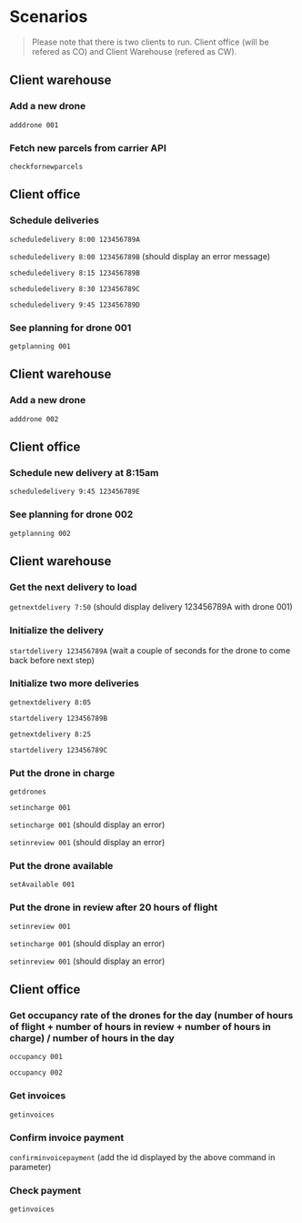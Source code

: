 # Scenarios

> Please note that there is two clients to run. Client office (will be refered as CO) and Client Warehouse (refered as CW).

## Client warehouse
### Add a new drone
`adddrone 001`
### Fetch new parcels from carrier API
`checkfornewparcels`

## Client office
### Schedule deliveries
`scheduledelivery 8:00 123456789A`

`scheduledelivery 8:00 123456789B` (should display an error message)

`scheduledelivery 8:15 123456789B`

`scheduledelivery 8:30 123456789C`

`scheduledelivery 9:45 123456789D`

### See planning for drone 001
`getplanning 001`

## Client warehouse
### Add a new drone
`adddrone 002`

## Client office
### Schedule new delivery at 8:15am
`scheduledelivery 9:45 123456789E` 

### See planning for drone 002
`getplanning 002`

## Client warehouse
### Get the next delivery to load
`getnextdelivery 7:50` (should display delivery 123456789A with drone 001)
### Initialize the delivery
`startdelivery 123456789A` (wait a couple of seconds for the drone to come back before next step)
### Initialize two more deliveries
`getnextdelivery 8:05`

`startdelivery 123456789B`

`getnextdelivery 8:25`

`startdelivery 123456789C`

### Put the drone in charge

`getdrones`

`setincharge 001`

`setincharge 001` (should display an error)

`setinreview 001` (should display an error)

### Put the drone available
`setAvailable 001`

### Put the drone in review after 20 hours of flight
`setinreview 001`

`setincharge 001` (should display an error)

`setinreview 001` (should display an error)

## Client office
### Get occupancy rate of the drones for the day (number of hours of flight + number of hours in review + number of hours in charge) / number of hours in the day
`occupancy 001`

`occupancy 002`

### Get invoices
`getinvoices`

### Confirm invoice payment
`confirminvoicepayment` (add the id displayed by the above command in parameter)

### Check payment
`getinvoices`